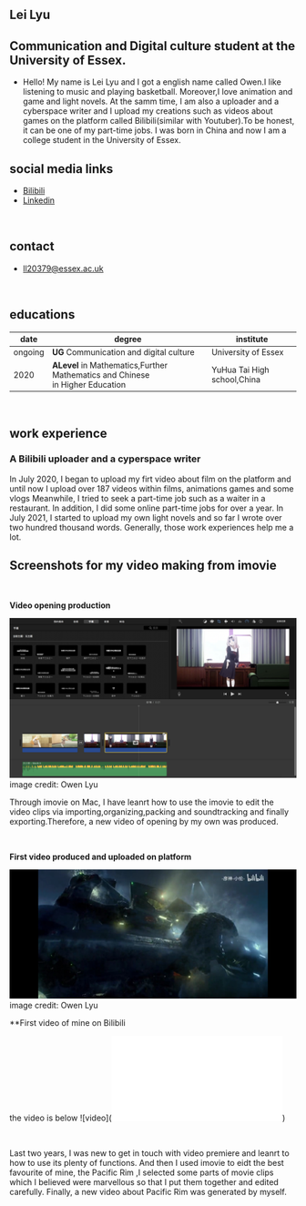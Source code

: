 

## Lei Lyu
## Communication and Digital culture student at the University of Essex.
- Hello! My name is Lei Lyu and I got a english name called Owen.I like listening to music and playing basketball. Moreover,I love animation and game and light novels. At the samm time, I am also a uploader and a cyberspace writer and I upload my creations such as videos about games on the platform called Bilibili(similar with Youtuber).To be honest, it can be one of my part-time jobs. I was born in China and now I am a college student in the University of Essex.

## social media links
- [Bilibili](https://space.bilibili.com/387526484)
- [Linkedin](https://www.linkedin.com/in/lei-lyu-0913b6228)

<br>

## contact
- ll20379@essex.ac.uk

<br>


## educations

| date | degree | institute |
--- | --- | ---
|ongoing|**UG** Communication and digital culture |University of Essex|
| 2020 | **ALevel** in Mathematics,Further Mathematics and Chinese <br> in Higher Education | YuHua Tai High school,China|

<br>

## work experience
### A Bilibili uploader and a cyperspace writer
In July 2020, I began to upload my firt video about film on the platform and until now I upload over 187 videos within films, animations games and some vlogs Meanwhile, I tried to seek a part-time job such as a waiter in a restaurant. In addition, I did some online part-time jobs for over a year. In July 2021, I started to upload my own light novels and so far I wrote over two hundred thousand words. Generally, those work experiences help me a lot.

## Screenshots for my video making from imovie

<br>

**Video opening production**

![image](screenshots/premiere%20for%20my%20video%20op.png)
image credit: Owen Lyu
<br>

Through imovie on Mac, I have leanrt how to use the imovie to edit the video clips via importing,organizing,packing and soundtracking and finally exporting.Therefore, a new video of opening by my own was produced. 

<br>

**First video produced and uploaded on platform**

![image](assets/img/Screenshot_2022-01-13-08-37-15-277_tv.danmaku.bil.jpg)
image credit: Owen Lyu
<br>

**First video of mine on Bilibili

the video is below
![video](<iframe src="//player.bilibili.com/player.html?aid=796154429&bvid=BV1bC4y187BG&cid=207899273&page=1" scrolling="no" border="0" frameborder="no" framespacing="0" allowfullscreen="true"> </iframe>)

<br>


Last two years, I was new to get in touch with video premiere and leanrt to how to use its plenty of functions. And then I used imovie to eidt the best favourite of mine, the Pacific Rim ,I selected some parts of movie clips which I believed were marvellous so that I put them together and edited carefully. Finally, a new video about Pacific Rim was generated by myself. 

<br>

